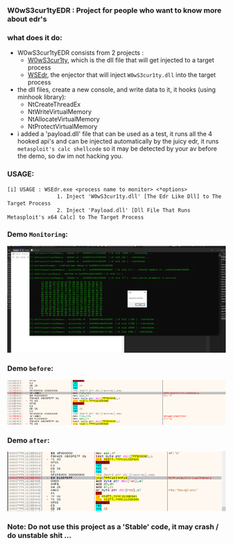 ### W0wS3cur1tyEDR : Project for people who want to know more about edr's

### what does it do:
- W0wS3cur1tyEDR consists from 2 projects : 
    - [W0wS3cur1ty](https://github.com/ORCx41/W0wS3cur1tyEDR/tree/main/W0wS3cur1ty), which is the dll file that will get injected to a target process
    - [WSEdr](https://github.com/ORCx41/W0wS3cur1tyEDR/tree/main/WSEdr), the enjector that will inject `W0wS3cur1ty.dll` into the target process
- the dll files, create a new console, and write data to it, it hooks (using minhook library):
    - NtCreateThreadEx
    - NtWriteVirtualMemory
    - NtAllocateVirtualMemory
    - NtProtectVirtualMemory
- i added a 'payload.dll' file that can be used as a test, it runs all the 4 hooked api's and can be injected automatically by the juicy edr, it runs `metasploit's calc shellcode` so it may be detected by your av before the demo, so dw im not hacking you.

### USAGE:
```
[i] USAGE : WSEdr.exe <process name to monitor> <*options>
                1. Inject 'W0wS3cur1ty.dll' [The Edr Like Dll] to The Target Process
                2. Inject 'Payload.dll' [Dll File That Runs Metasploit's x64 Calc] to The Target Process
```


### Demo `Monitoring`:
![img](https://github.com/ORCx41/W0wS3cur1tyEDR/blob/main/images/demo.png?raw=true)

### Demo `before`:
![img](https://github.com/ORCx41/W0wS3cur1tyEDR/blob/main/images/before.png?raw=true)

### Demo `after`:
![img](https://github.com/ORCx41/W0wS3cur1tyEDR/blob/main/images/after.png?raw=true)

### Note: Do not use this project as a 'Stable' code, it may crash / do unstable shit ...



